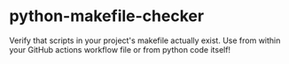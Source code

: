 # python-makefile-checker
Verify that scripts in your project's makefile actually exist. Use from within your GitHub actions workflow file or from python code itself!
